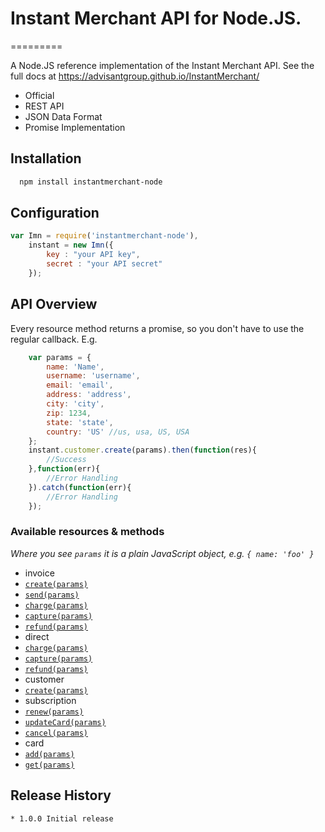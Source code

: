 # Instant Merchant API for Node.JS.
=========

A Node.JS reference implementation of the Instant Merchant API. See the full docs at <https://advisantgroup.github.io/InstantMerchant/>

* Official
* REST API
* JSON Data Format
* Promise Implementation

## Installation
```bash
  npm install instantmerchant-node
```

## Configuration
```js
var Imn = require('instantmerchant-node'),
  	instant = new Imn({
		key : "your API key",
		secret : "your API secret"
	});
```

## API Overview

Every resource method returns a promise, so you don't have to use the regular callback. E.g.

```js
	var params = {
		name: 'Name',
	    username: 'username',
	    email: 'email',
	    address: 'address',
	    city: 'city',
	    zip: 1234,
	    state: 'state',
	    country: 'US' //us, usa, US, USA
	};
    instant.customer.create(params).then(function(res){
    	//Success
    },function(err){
    	//Error Handling
    }).catch(function(err){
    	//Error Handling
    });
```
### Available resources & methods

*Where you see `params` it is a plain JavaScript object, e.g. `{ name: 'foo' }`*

 * invoice
  * [`create(params)`](https://advisantgroup.github.io/InstantMerchant/#invoice)
  * [`send(params)`](https://advisantgroup.github.io/InstantMerchant/#send-invoice)
  * [`charge(params)`](https://advisantgroup.github.io/InstantMerchant/#charge-invoice)
  * [`capture(params)`](https://advisantgroup.github.io/InstantMerchant/#capture-invoice)
  * [`refund(params)`](https://advisantgroup.github.io/InstantMerchant/#refund)
 * direct
  * [`charge(params)`](https://advisantgroup.github.io/InstantMerchant/#direct-payment)
  * [`capture(params)`](https://advisantgroup.github.io/InstantMerchant/#capture-charge)
  * [`refund(params)`](https://advisantgroup.github.io/InstantMerchant/#refund11)
 * customer
  * [`create(params)`](https://advisantgroup.github.io/InstantMerchant/#create-customer)
 * subscription
  * [`renew(params)`](https://advisantgroup.github.io/InstantMerchant/#create-customer)
  * [`updateCard(params)`](https://advisantgroup.github.io/InstantMerchant/#create-customer)
  * [`cancel(params)`](https://advisantgroup.github.io/InstantMerchant/#create-customer)
 * card
  * [`add(params)`](https://advisantgroup.github.io/InstantMerchant/#create-customer)
  * [`get(params)`](https://advisantgroup.github.io/InstantMerchant/#create-customer)


## Release History
```
* 1.0.0 Initial release
```
